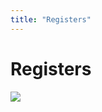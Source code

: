 ```yaml
---
title: "Registers"
---
```


# Registers

![](https://www.cs.virginia.edu/~evans/cs216/guides/x86-registers.png)
